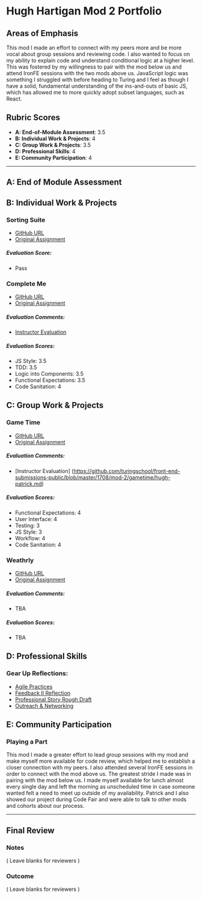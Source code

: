 # Hugh Hartigan Mod 2 Portfolio

## Areas of Emphasis

This mod I made an effort to connect with my peers more and be more vocal about group sessions and reviewing code. I also wanted to focus on my ability to explain code and understand conditional logic at a higher level. This was fostered by my willingness to pair with the mod below us and attend IronFE sessions with the two mods above us. JavaScript logic was something I struggled with before heading to Turing and I feel as though I have a solid, fundamental understanding of the ins-and-outs of basic JS, which has allowed me to more quickly adopt subset languages, such as React. 

## Rubric Scores

* **A: End-of-Module Assessment**: 3.5
* **B: Individual Work & Projects**: 4
* **C: Group Work & Projects**: 3.5
* **D: Professional Skills**: 4
* **E: Community Participation**: 4

-----------------------

## A: End of Module Assessment



## B: Individual Work & Projects

### Sorting Suite

* [GitHub URL](https://github.com/HartiganHM/sorting-suite)
* [Original Assignment](http://frontend.turing.io/projects/sorting-suite.html)

##### Evaluation Score: 

* Pass


### Complete Me

* [GitHub URL](https://github.com/HartiganHM/linked-list-trie)
* [Original Assignment](http://frontend.turing.io/projects/complete-me.html)

##### Evaluation Comments:
* [Instructor Evaluation](https://github.com/turingschool/front-end-submissions-public/blob/master/1708/mod-2/completeMe/hugh.md)

##### Evaluation Scores:
* JS Style: 3.5
* TDD: 3.5
* Logic into Components: 3.5
* Functional Expectations: 3.5
* Code Sanitation: 4


## C: Group Work & Projects

### Game Time

* [GitHub URL](https://github.com/HartiganHM/game-time)
* [Original Assignment](http://frontend.turing.io/projects/game-time.html)

##### Evaluation Comments:
* [Instructor Evaluation] (https://github.com/turingschool/front-end-submissions-public/blob/master/1708/mod-2/gametime/hugh-patrick.md)

##### Evaluation Scores:
* Functional Expectations: 4
* User Interface: 4
* Testing: 3
* JS Style: 3
* Workflow: 4
* Code Sanitation: 4


### Weathrly

* [GitHub URL](https://github.com/HartiganHM/weatherly)
* [Original Assignment](http://frontend.turing.io/projects/weathrly.html)

##### Evaluation Comments:

* TBA

##### Evaluation Scores:

* TBA


## D: Professional Skills

### Gear Up Reflections:

* [Agile Practices](https://gist.github.com/HartiganHM/b7062c7778a7a18be094f0f3b775e9eb)
* [Feedback II Reflection](https://gist.github.com/HartiganHM/5add1577ece3cf2f2fc2594fd333ca08)
* [Professional Story Rough Draft](https://gist.github.com/HartiganHM/0f60a1be01f72c0d40784577d37a3583)
* [Outreach & Networking](https://gist.github.com/HartiganHM/f6ab04b64ed4c3d8eb524bc6b3614db9)


## E: Community Participation

### Playing a Part

This mod I made a greater effort to lead group sessions with my mod and make myself more available for code review, which helped me to establish a closer connection with my peers. I also attended several IronFE sessions in order to connect with the mod above us. The greatest stride I made was in pairing with the mod below us. I made myself available for lunch almost every single day and left the morning as unscheduled time in case someone wanted felt a need to meet up outside of my availability. Patrick and I also showed our project during Code Fair and were able to talk to other mods and cohorts about our process.

------------------

## Final Review

### Notes

( Leave blanks for reviewers )

### Outcome

( Leave blanks for reviewers )
